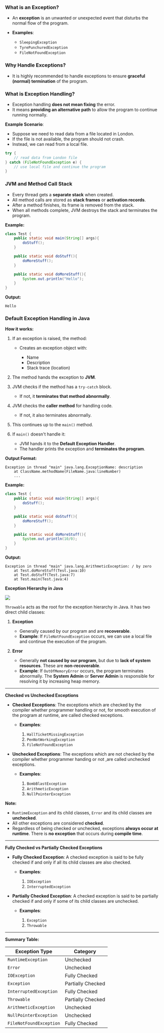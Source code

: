 ### What is an Exception?

* An **exception** is an unwanted or unexpected event that disturbs the normal flow of the program.
* **Examples**:

  * `SleepingException`
  * `TyrePunchuredException`
  * `FileNotFoundException`

### Why Handle Exceptions?

* It is highly recommended to handle exceptions to ensure **graceful (normal) termination** of the program.

### What is Exception Handling?

* Exception handling **does not mean fixing** the error.
* It means **providing an alternative path** to allow the program to continue running normally.

**Example Scenario**:

* Suppose we need to read data from a file located in London.
* If the file is not available, the program should not crash.
* Instead, we can read from a local file.

```java
try {
    // read data from London file
} catch (FileNotFoundException e) {
    // use local file and continue the program
}
```

### JVM and Method Call Stack

* Every thread gets a **separate stack** when created.
* All method calls are stored as **stack frames** or **activation records**.
* After a method finishes, its frame is removed from the stack.
* When all methods complete, JVM destroys the stack and terminates the program.

**Example:**

```java
class Test {
    public static void main(String[] args){
        doStuff();
    }

    public static void doStuff(){
        doMoreStuff();
    }

    public static void doMoreStuff(){
        System.out.println("Hello");
    }
}
```

**Output:**

```
Hello
```

### Default Exception Handling in Java

**How it works:**

1. If an exception is raised, the method:

   * Creates an exception object with:

     * Name
     * Description
     * Stack trace (location)
2. The method hands the exception to **JVM**.
3. JVM checks if the method has a `try-catch` block.

   * If not, it **terminates that method abnormally**.
4. JVM checks the **caller method** for handling code.

   * If not, it also terminates abnormally.
5. This continues up to the `main()` method.
6. If `main()` doesn't handle it:

   * JVM hands it to the **Default Exception Handler**.
   * The handler prints the exception and **terminates the program**.

**Output Format:**

```
Exception in thread "main" java.lang.ExceptionName: description
    at ClassName.methodName(FileName.java:lineNumber)
    ...
```

**Example:**

```java
class Test {
    public static void main(String[] args){
        doStuff();
    }

    public static void doStuff(){
        doMoreStuff();
    }

    public static void doMoreStuff(){
        System.out.println(10/0);
    }
}
```

**Output:**

```
Exception in thread "main" java.lang.ArithmeticException: / by zero
    at Test.doMoreStuff(Test.java:10)
    at Test.doStuff(Test.java:7)
    at Test.main(Test.java:4)
```
**Exception Hierarchy in Java**

<img src="https://miro.medium.com/v2/resize:fit:720/format:webp/1*_jXNZuPLKMTQ5IKjBzb8jA.png" />

`Throwable` acts as the root for the exception hierarchy in Java. It has two direct child classes:

1. **Exception**

   * Generally caused by our program and are **recoverable**.
   * **Example**: If `FileNotFoundException` occurs, we can use a local file and continue the execution of the program.

2. **Error**

   * Generally **not caused by our program**, but due to **lack of system resources**. These are **non-recoverable**.
   * **Example**: If `OutOfMemoryError` occurs, the program terminates abnormally. The **System Admin** or **Server Admin** is responsible for resolving it by increasing heap memory.

---

**Checked vs Unchecked Exceptions**

* **Checked Exceptions**:
  The exceptions which are checked by the compiler whether programmer handling or not, for smooth execution of the program at runtime, are called checked exceptions.

  * **Examples**:

    1. `HallTicketMissingException`
    2. `PenNotWorkingException`
    3. `FileNotFoundException`

* **Unchecked Exceptions**:
  The exceptions which are not checked by the compiler whether programmer handing or not ,are called unchecked exceptions.

  * **Examples**:

    1. `BombBlastException`
    2. `ArithmeticException`
    3. `NullPointerException`

**Note:**

* `RuntimeException` and its child classes, `Error` and its child classes are **unchecked**.
* All other exceptions are considered **checked**.
* Regardless of being checked or unchecked, exceptions **always occur at runtime**. There is **no exception** that occurs during **compile time**.

---

**Fully Checked vs Partially Checked Exceptions**

* **Fully Checked Exception**: A checked exception is said to be fully checked if and only if all its child classes are also checked.

  * **Examples**:

    1. `IOException`
    2. `InterruptedException`

* **Partially Checked Exception**: A checked exception is said to be partially checked if and only if some of its child classes are unchecked.

  * **Examples**:

    1. `Exception`
    2. `Throwable`

---

**Summary Table:**

| Exception Type          | Category          |
| ----------------------- | ----------------- |
| `RuntimeException`      | Unchecked         |
| `Error`                 | Unchecked         |
| `IOException`           | Fully Checked     |
| `Exception`             | Partially Checked |
| `InterruptedException`  | Fully Checked     |
| `Throwable`             | Partially Checked |
| `ArithmeticException`   | Unchecked         |
| `NullPointerException`  | Unchecked         |
| `FileNotFoundException` | Fully Checked     |
